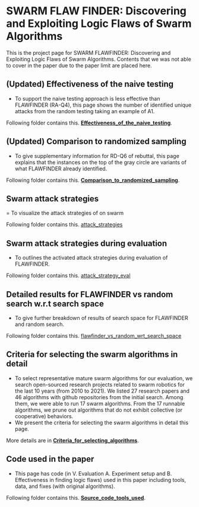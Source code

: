 # SWARM FLAW FINDER: Discovering and Exploiting Logic Flaws of Swarm Algorithms


This is the project page for SWARM FLAWFINDER: Discovering and Exploiting Logic Flaws of Swarm Algorithms. Contents that we was not able to cover in the paper due to the paper limit are placed here.

## (Updated) Effectiveness of the naive testing

- To support the naive testing approach is less effective than FLAWFINDER (RA-Q4), this page shows the number of identified unique attacks from the random testing taking an example of A1.

Following folder contains this. **[Effectiveness_of_the_naive_testing](https://github.com/adswarm/src/tree/main/Effectiveness_of_the_naive_testing)**.

## (Updated) Comparison to randomized sampling

- To give supplementary information for RD-Q6 of rebuttal, this page explains that the instances on the top of the gray circle are variants of what FLAWFINDER already identified.

Following folder contains this. **[Comparison_to_randomized_sampling](https://github.com/adswarm/src/tree/main/Comparison_to_randomized_sampling)**.

## Swarm attack strategies

= To visualize the attack strategies of on swarm

Following folder contains this. [attack_strategies](https://github.com/adswarm/src/tree/main/attack_strategies)

## Swarm attack strategies during evaluation

- To outlines the activated attack strategies during evaluation of FLAWFINDER.

Following folder contains this. [attack_strategy_eval](https://github.com/adswarm/src/tree/main/attack_strategy_eval)

## Detailed results for FLAWFINDER vs random search w.r.t search space

- To give further breakdown of results of search space for FLAWFINDER and random search.

Following folder contains this. [flawfinder_vs_random_wrt_search_space](https://github.com/adswarm/src/tree/main/flawfinder_vs_random_wrt_search_space)

## Criteria for selecting the swarm algorithms in detail

- To select representative mature swarm algorithms for our evaluation, we search open-sourced research projects related to swarm robotics for the last 10 years (from 2010 to 2021). We listed 27 research papers and 46 algorithms with github repositories from the initial search. Among them, we were able to run 17 swarm algorithms. From the 17 runnable algorithms, we prune out algorithms that do not exhibit collective (or cooperative) behaviors.
- We present the criteria for selecting the swarm algorithms in detail this page.

More details are in **[Criteria_for_selecting_algorithms](https://github.com/adswarm/src/tree/main/Criteria_for_selecting_algorithms)**.

## Code used in the paper

- This page has code (in V. Evaluation A. Experiment setup and B. Effectiveness in finding logic flaws) used in this paper including tools, data, and fixes (with original algorithms).

Following folder contains this. **[Source_code_tools_used](https://github.com/adswarm/src/tree/main/Source_code_tools_used)**.
